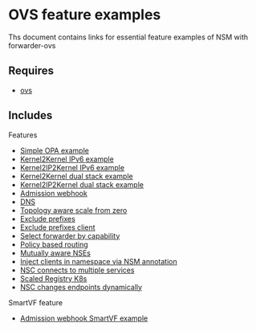 # OVS feature examples

Ths document contains links for essential feature examples of NSM with forwarder-ovs

## Requires

- [ovs](../ovs)

## Includes

Features

- [Simple OPA example](../features/opa)
- [Kernel2Kernel IPv6 example](../features/ipv6/Kernel2Kernel_ipv6)
- [Kernel2IP2Kernel IPv6 example](../features/ipv6/Kernel2IP2Kernel_ipv6)
- [Kernel2Kernel dual stack example](../features/dual-stack/Kernel2Kernel_dual_stack)
- [Kernel2IP2Kernel dual stack example](../features/dual-stack/Kernel2IP2Kernel_dual_stack)
- [Admission webhook](../features//webhook)
- [DNS](../features/dns)
- [Topology aware scale from zero](../features/scale-from-zero)
- [Exclude prefixes](../features/exclude-prefixes)
- [Exclude prefixes client](../features/exclude-prefixes-client)
- [Select forwarder by capability](../features/select-forwarder)
- [Policy based routing](../features/policy-based-routing)
- [Mutually aware NSEs](../features/mutually-aware-nses)
- [Inject clients in namespace via NSM annotation](../features/annotated-namespace)
- [NSC connects to multiple services](../features/multiple-services)
- [Scaled Registry K8s](../features/scaled-registry)
- [NSC changes endpoints dynamically](../features/change-nse-dynamically)

SmartVF feature

- [Admission webhook SmartVF example](../features/webhook-smartvf)
